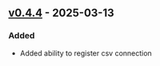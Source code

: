 ## [v0.4.4](https://pypi.org/project/amsdal_cli/0.4.4/) - 2025-03-13

### Added

- Added ability to register csv connection
